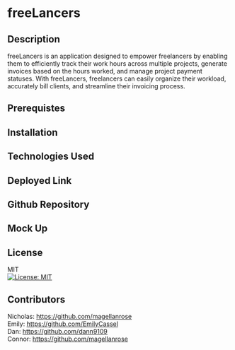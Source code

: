 # freeLancers

## Description
freeLancers is an application designed to empower freelancers by enabling them to efficiently track their work hours across multiple projects, generate invoices based on the hours worked, and manage project payment statuses. With freeLancers, freelancers can easily organize their workload, accurately bill clients, and streamline their invoicing process.

## Prerequistes

## Installation

## Technologies Used

## Deployed Link

## Github Repository

## Mock Up

## License
MIT </br>
[![License: MIT](https://img.shields.io/badge/License-MIT-yellow.svg)](https://opensource.org/licenses/MIT)

## Contributors
Nicholas: https://github.com/magellanrose</br>
Emily: https://github.com/EmilyCassel</br>
Dan: https://github.com/dann9109</br>
Connor: https://github.com/magellanrose</br>

